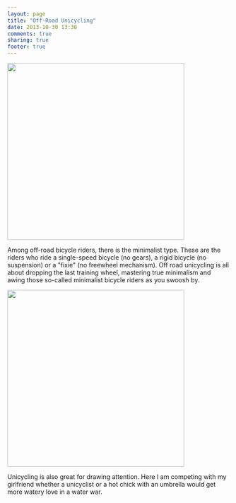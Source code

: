 ```yaml
---
layout: page
title: "Off-Road Unicycling"
date: 2013-10-30 13:30
comments: true
sharing: true
footer: true
---
```

<img src="{{ root_url }}/images/unicycle-jump.jpg" style="height: 400px;"/>
<p>Among off-road bicycle riders, there is the minimalist type. These are the riders who ride a single-speed bicycle (no gears), a rigid bicycle (no suspension) or a "fixie" (no freewheel mechanism). Off road unicycling is all about dropping the last training wheel, mastering true minimalism and awing those so-called minimalist bicycle riders as you swoosh by.</p>
<div style="clear: both"/>
<img src="{{ root_url }}/images/unicycle-water-war.jpg" style="height: 400px;"/>
<p>Unicycling is also great for drawing attention. Here I am competing with my girlfriend whether a unicyclist or a hot chick with an umbrella would get more watery love in a water war.</p>
